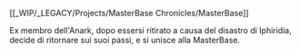 [[_WIP/_LEGACY/Projects/MasterBase Chronicles/MasterBase]]

Ex membro dell'Anark, dopo essersi ritirato a causa del disastro di Iphiridia, decide di ritornare sui suoi passi, e si unisce alla MasterBase.